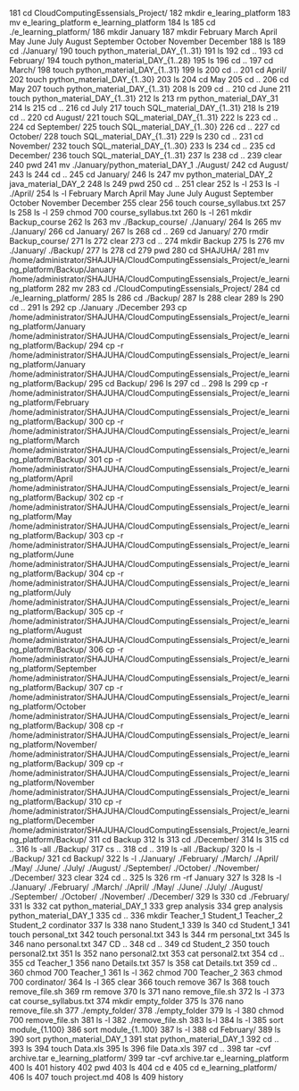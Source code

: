 181  cd CloudComputingEssensials_Project/
  182  mkdir e_learing_platform
  183  mv e_learing_platform e_learning_platform
  184  ls
  185  cd ./e_learning_platform/
  186  mkdir January
  187  mkdir February March April May June July August September October November December
  188  ls
  189  cd ./January/
  190  touch python_material_DAY_{1..31}
  191  ls
  192  cd ..
  193  cd February/
  194  touch python_material_DAY_{1..28}
  195  ls
  196  cd ..
  197  cd March/
  198  touch python_material_DAY_{1..31}
  199  ls
  200  cd ..
  201  cd April/
  202  touch python_material_DAY_{1..30}
  203  ls
  204  cd May
  205  cd ..
  206  cd May
  207  touch python_material_DAY_{1..31}
  208  ls
  209  cd ..
  210  cd June
  211  touch python_material_DAY_{1..31}
  212  ls
  213  rm python_material_DAY_31
  214  ls
  215  cd ..
  216  cd July
  217  touch SQL_material_DAY_{1..31}
  218  ls
  219  cd ..
  220  cd August/
  221  touch SQL_material_DAY_{1..31}
  222  ls
  223  cd ..
  224  cd September/
  225  touch SQL_material_DAY_{1..30}
  226  cd ..
  227  cd October/
  228  touch SQL_material_DAY_{1..31}
  229  ls
  230  cd ..
  231  cd November/
  232  touch SQL_material_DAY_{1..30}
  233  ls
  234  cd ..
  235  cd December/
  236  touch SQL_material_DAY_{1..31}
  237  ls
  238  cd ..
  239  clear
  240  pwd
  241  mv ./January/python_material_DAY_1 ./August/
  242  cd August/
  243  ls
  244  cd ..
  245  cd January/
  246  ls
  247  mv python_material_DAY_2 java_material_DAY_2
  248  ls
  249  pwd
  250  cd ..
  251  clear
  252  ls -l
  253  ls -l ./April/
  254  ls -l February March April May June July August September October November December
  255  clear
  256  touch course_syllabus.txt
  257  ls
  258  ls -l
  259  chmod 700 course_syllabus.txt 
  260  ls -l
  261  mkdir Backup_course
  262  ls
  263  mv ./Backup_course/ ./January/
  264  ls
  265  mv ./January/
  266  cd January/
  267  ls
  268  cd ..
  269  cd January/
  270  rmdir Backup_course/
  271  ls
  272  clear
  273  cd ..
  274  mkdir Backup
  275  ls
  276  mv ./January/ ./Backup/
  277  ls
  278  cd 
  279  pwd
  280  cd SHAJUHA/
  281  mv /home/administrator/SHAJUHA/CloudComputingEssensials_Project/e_learning_platform/Backup/January /home/administrator/SHAJUHA/CloudComputingEssensials_Project/e_learning_platform
  282  mv
  283  cd ./CloudComputingEssensials_Project/
  284  cd ./e_learning_platform/
  285  ls
  286  cd ./Backup/
  287  ls
  288  clear
  289  ls
  290  cd ..
  291  ls
  292  cp ./January ./December
  293  cp /home/administrator/SHAJUHA/CloudComputingEssensials_Project/e_learning_platform/January /home/administrator/SHAJUHA/CloudComputingEssensials_Project/e_learning_platform/Backup/
  294  cp -r /home/administrator/SHAJUHA/CloudComputingEssensials_Project/e_learning_platform/January /home/administrator/SHAJUHA/CloudComputingEssensials_Project/e_learning_platform/Backup/
  295  cd Backup/
  296  ls
  297  cd ..
  298  ls
  299  cp -r /home/administrator/SHAJUHA/CloudComputingEssensials_Project/e_learning_platform/February /home/administrator/SHAJUHA/CloudComputingEssensials_Project/e_learning_platform/Backup/
  300  cp -r /home/administrator/SHAJUHA/CloudComputingEssensials_Project/e_learning_platform/March /home/administrator/SHAJUHA/CloudComputingEssensials_Project/e_learning_platform/Backup/
  301  cp -r /home/administrator/SHAJUHA/CloudComputingEssensials_Project/e_learning_platform/April /home/administrator/SHAJUHA/CloudComputingEssensials_Project/e_learning_platform/Backup/
  302  cp -r /home/administrator/SHAJUHA/CloudComputingEssensials_Project/e_learning_platform/May /home/administrator/SHAJUHA/CloudComputingEssensials_Project/e_learning_platform/Backup/
  303  cp -r /home/administrator/SHAJUHA/CloudComputingEssensials_Project/e_learning_platform/June /home/administrator/SHAJUHA/CloudComputingEssensials_Project/e_learning_platform/Backup/
  304  cp -r /home/administrator/SHAJUHA/CloudComputingEssensials_Project/e_learning_platform/July /home/administrator/SHAJUHA/CloudComputingEssensials_Project/e_learning_platform/Backup/
  305  cp -r /home/administrator/SHAJUHA/CloudComputingEssensials_Project/e_learning_platform/August /home/administrator/SHAJUHA/CloudComputingEssensials_Project/e_learning_platform/Backup/
  306  cp -r /home/administrator/SHAJUHA/CloudComputingEssensials_Project/e_learning_platform/September /home/administrator/SHAJUHA/CloudComputingEssensials_Project/e_learning_platform/Backup/
  307  cp -r /home/administrator/SHAJUHA/CloudComputingEssensials_Project/e_learning_platform/October /home/administrator/SHAJUHA/CloudComputingEssensials_Project/e_learning_platform/Backup/
  308  cp -r /home/administrator/SHAJUHA/CloudComputingEssensials_Project/e_learning_platform/November/ /home/administrator/SHAJUHA/CloudComputingEssensials_Project/e_learning_platform/Backup/
  309  cp -r /home/administrator/SHAJUHA/CloudComputingEssensials_Project/e_learning_platform/November /home/administrator/SHAJUHA/CloudComputingEssensials_Project/e_learning_platform/Backup/
  310  cp -r /home/administrator/SHAJUHA/CloudComputingEssensials_Project/e_learning_platform/December /home/administrator/SHAJUHA/CloudComputingEssensials_Project/e_learning_platform/Backup/
  311  cd Backup
  312  ls
  313  cd ./December/
  314  ls
  315  cd ..
  316  ls -all ./Backup/
  317  cs ..
  318  cd ..
  319  ls -all ./Backup/
  320  ls -l ./Backup/
  321  cd Backup/
  322  ls -l ./January/ ./February/ ./March/ ./April/ ./May/ ./June/ ./July/ ./August/ ./September/ ./October/ ./November/ ./December/
  323  clear
  324  cd .. 
  325  ls
  326  rm -rf January
  327  ls
  328  ls -l ./January/ ./February/ ./March/ ./April/ ./May/ ./June/ ./July/ ./August/ ./September/ ./October/ ./November/ ./December/
  329  ls
  330  cd ./February/
  331  ls
  332  cat python_material_DAY_1
  333  grep analysis
  334  grep analysis python_material_DAY_1
  335  cd ..
  336  mkdir Teacher_1 Student_1 Teacher_2 Student_2 cordinator 
  337  ls
  338  nano Student_1
  339  ls
  340  cd Student_1
  341  touch personal_txt
  342  touch personal.txt
  343  ls
  344  rm personal_txt 
  345  ls
  346  nano personal.txt 
  347  CD ..
  348  cd ..
  349  cd Student_2
  350  touch personal2.txt
  351  ls
  352  nano personal2.txt 
  353  cat personal2.txt 
  354  cd ..
  355  cd Teacher_1
  356  nano Details.txt 
  357  ls
  358  cat Details.txt 
  359  cd ..
  360  chmod 700 Teacher_1
  361  ls -l
  362  chmod 700 Teacher_2
  363  chmod 700 cordinator/
  364  ls -l
  365  clear
  366  touch remove
  367  ls
  368  touch remove_file.sh
  369  rm remove
  370  ls
  371  nano remove_file.sh 
  372  ls -l
  373  cat course_syllabus.txt 
  374  mkdir empty_folder
  375  ls
  376  nano remove_file.sh 
  377  ./empty_folder/
  378  ./empty_folder
  379  ls -l
  380  chmod 700 remove_file.sh 
  381  ls -l
  382  ./remove_file.sh 
  383  ls-l
  384  ls -l
  385  sort module_{1.100}
  386  sort module_{1..100}
  387  ls -l
  388  cd February/
  389  ls
  390  sort python_material_DAY_1
  391  stat python_material_DAY_1
  392  cd ..
  393  ls
  394  touch Data.xls
  395  ls
  396  file Data.xls 
  397  cd .. 
  398  tar -cvf archive.tar e_learning_platform/
  399  tar -cvf archive.tar e_learning_platform
  400  ls
  401  history
  402  pwd
  403  ls
  404  cd e
  405  cd e_learning_platform/
  406  ls
  407  touch project.md
  408  ls
  409  history

